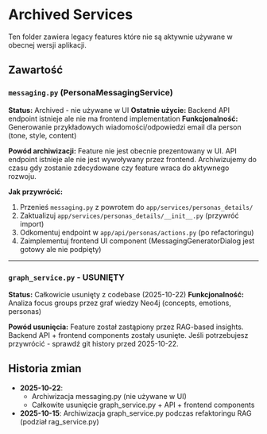 # Archived Services

Ten folder zawiera legacy features które nie są aktywnie używane w obecnej wersji aplikacji.

## Zawartość

### `messaging.py` (PersonaMessagingService)
**Status:** Archived - nie używane w UI
**Ostatnie użycie:** Backend API endpoint istnieje ale nie ma frontend implementation
**Funkcjonalność:** Generowanie przykładowych wiadomości/odpowiedzi email dla person (tone, style, content)

**Powód archiwizacji:**
Feature nie jest obecnie prezentowany w UI. API endpoint istnieje ale nie jest wywoływany przez frontend.
Archiwizujemy do czasu gdy zostanie zdecydowane czy feature wraca do aktywnego rozwoju.

**Jak przywrócić:**
1. Przenieś `messaging.py` z powrotem do `app/services/personas_details/`
2. Zaktualizuj `app/services/personas_details/__init__.py` (przywróć import)
3. Odkomentuj endpoint w `app/api/personas/actions.py` (po refactoringu)
4. Zaimplementuj frontend UI component (MessagingGeneratorDialog jest gotowy ale nie podpięty)

---

### `graph_service.py` - USUNIĘTY
**Status:** Całkowicie usunięty z codebase (2025-10-22)
**Funkcjonalność:** Analiza focus groups przez graf wiedzy Neo4j (concepts, emotions, personas)

**Powód usunięcia:**
Feature został zastąpiony przez RAG-based insights. Backend API + frontend components zostały usunięte.
Jeśli potrzebujesz przywrócić - sprawdź git history przed 2025-10-22.

## Historia zmian

- **2025-10-22**:
  - Archiwizacja messaging.py (nie używane w UI)
  - Całkowite usunięcie graph_service.py + API + frontend components
- **2025-10-15**: Archiwizacja graph_service.py podczas refaktoringu RAG (podział rag_service.py)
